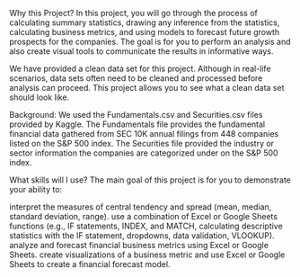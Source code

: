 Why this Project?
In this project, you will go through the process of calculating summary statistics, drawing any inference from the statistics, calculating business metrics, and using models to forecast future growth prospects for the companies. The goal is for you to perform an analysis and also create visual tools to communicate the results in informative ways.

We have provided a clean data set for this project. Although in real-life scenarios, data sets often need to be cleaned and processed before analysis can proceed. This project allows you to see what a clean data set should look like.

Background:
We used the Fundamentals.csv and Securities.csv files provided by Kaggle. The Fundamentals file provides the fundamental financial data gathered from SEC 10K annual filings from 448 companies listed on the S&P 500 index. The Securities file provided the industry or sector information the companies are categorized under on the S&P 500 index.

What skills will I use?
The main goal of this project is for you to demonstrate your ability to:

interpret the measures of central tendency and spread (mean, median, standard deviation, range).
use a combination of Excel or Google Sheets functions (e.g., IF statements, INDEX, and MATCH, calculating descriptive statistics with the IF statement, dropdowns, data validation, VLOOKUP).
analyze and forecast financial business metrics using Excel or Google Sheets.
create visualizations of a business metric and use Excel or Google Sheets to create a financial forecast model.
